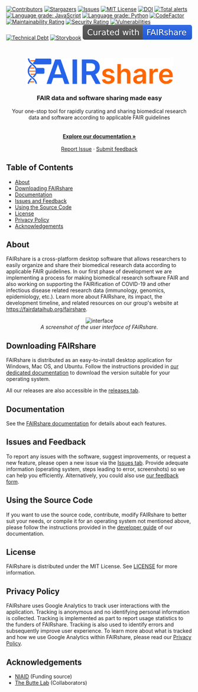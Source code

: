 [![Contributors][contributors-shield]][contributors-url]
[![Stargazers][stars-shield]][stars-url]
[![Issues][issues-shield]][issues-url]
[![MIT License][license-shield]][license-url]
[![DOI][zenodo-shield]][zenodo-url]
[![Total alerts][lgtm-alerts-shield]][lgtm-alerts-url]
[![Language grade: JavaScript][lgtm-javascript-shield]][lgtm-javascript-url]
[![Language grade: Python][lgtm-python-shield]][lgtm-python-url]
[![CodeFactor][codefactor-shield]][codefactor-url]
[![Maintainability Rating][maintainability-shield]][sonarcloud-url]
[![Security Rating][security-shield]][sonarcloud-url]
[![Vulnerabilities][vulnerabilities-shield]][sonarcloud-url]
[![Technical Debt][technical-debt-shield]][sonarcloud-url]
[![Storybook][storybook-shield]][storybook-url]
[![Curated with FAIRshare][fairshare-shield]][fairshare-url]

<!-- HEADER -->
<br />
<p align="center">
  <a href="#">
    <img src="/src/assets/brand/logo-with-name.png" alt="Logo" width="400">
  </a>

  <h3 align="center">FAIR data and software sharing made easy</h3>

  <p align="center">
    Your one-stop tool for rapidly curating and sharing biomedical research data and software according to applicable FAIR guidelines <br/>
    <br />
    <br />
    <a href="https://docs.fairshareapp.io/docs/intro"><strong>Explore our documentation »</strong></a>
    <br />
    <br />
    <a href="https://github.com/fairdataihub/FAIRshare/issues/new/choose">Report Issue</a>
    ·
    <a href="https://fairdataihub.org/contact-us">Submit feedback </a>
  </p>
</p>

<!-- TABLE OF CONTENTS -->

## Table of Contents

- [About](#about)
- [Downloading FAIRshare](#Downloading-FAIRshare)
- [Documentation](#Documentation)
- [Issues and Feedback](#Issues-and-Feedback)
- [Using the Source Code](#Using-the-Source-Code)
- [License](#license)
- [Privacy Policy](#Privacy-Policy)
- [Acknowledgements](#acknowledgements)

## About

FAIRshare is a cross-platform desktop software that allows researchers to easily organize and share their biomedical research data according to applicable FAIR guidelines. In our first phase of development we are implementing a process for making biomedical research software FAIR and also working on supporting the FAIRification of COVID-19 and other infectious disease related research data (immunology, genomics, epidemiology, etc.). Learn more about FAIRshare, its impact, the development timeline, and related resources on our group's website at https://fairdataihub.org/fairshare.

<p align="center">
  <img src="https://github.com/fairdataihub/fairdataihub-website/blob/main/public/images/hero/fairshare-macos.png" alt="interface" width="600">
  <br/>
  <i> A screenshot of the user interface of FAIRshare. </i>
  </img>
</p>

## Downloading FAIRshare

FAIRshare is distributed as an easy-to-install desktop application for Windows, Mac OS, and Ubuntu. Follow the instructions provided in [our dedicated documentation](https://docs.fairshareapp.io/docs/getting-started/download-fairshare) to download the version suitable for your operating system.

All our releases are also accessible in the [releases tab](https://github.com/fairdataihub/FAIRshare/releases/latest).

## Documentation

See the [FAIRshare documentation](https://docs.fairshareapp.io/docs/intro) for details about each features.

## Issues and Feedback

To report any issues with the software, suggest improvements, or request a new feature, please open a new issue via the [Issues tab](https://github.com/fairdataihub/FAIRshare/issues). Provide adequate information (operating system, steps leading to error, screenshots) so we can help you efficiently. Alternatively, you could also use [our feedback form](https://fairdataihub.org/contact-us).

## Using the Source Code

If you want to use the source code, contribute, modify FAIRshare to better suit your needs, or compile it for an operating system not mentioned above, please follow the instructions provided in the [developer guide](https://docs.fairshareapp.io/docs/developer-documentation/project-setup) of our documentation.

## License

FAIRshare is distributed under the MIT License. See [LICENSE](https://github.com/fairdataihub/FAIRshare/blob/main/LICENSE) for more information.

## Privacy Policy

FAIRshare uses Google Analytics to track user interactions with the application. Tracking is anonymous and no identifying personal information is collected. Tracking is implemented as part to report usage statistics to the funders of FAIRshare. Tracking is also used to identify errors and subsequently improve user experience. To learn more about what is tracked and how we use Google Analytics within FAIRshare, please read our [Privacy Policy](https://docs.fairshareapp.io/docs/privacypolicy).

## Acknowledgements

- [NIAID](https://www.niaid.nih.gov/) (Funding source)
- [The Butte Lab](https://buttelab.ucsf.edu/) (Collaborators)

[contributors-shield]: https://img.shields.io/github/contributors/fairdataihub/FAIRshare.svg?style=flat-square
[contributors-url]: https://github.com/fairdataihub/FAIRshare/graphs/contributors
[stars-shield]: https://img.shields.io/github/stars/fairdataihub/FAIRshare.svg?style=flat-square
[stars-url]: https://github.com/fairdataihub/FAIRshare/stargazers
[issues-shield]: https://img.shields.io/github/issues/fairdataihub/FAIRshare.svg?style=flat-square
[issues-url]: https://github.com/fairdataihub/FAIRshare/issues
[license-shield]: https://img.shields.io/github/license/fairdataihub/FAIRshare.svg?style=flat-square
[license-url]: https://github.com/fairdataihub/FAIRshare/blob/main/LICENSE
[zenodo-shield]: https://zenodo.org/badge/DOI/10.5281/zenodo.6369429.svg
[zenodo-url]: https://doi.org/10.5281/zenodo.6369429
[lgtm-alerts-shield]: https://img.shields.io/lgtm/alerts/g/fairdataihub/FAIRshare.svg?logo=lgtm&logoWidth=18
[lgtm-alerts-url]: https://lgtm.com/projects/g/fairdataihub/FAIRshare/alerts/
[lgtm-javascript-shield]: https://img.shields.io/lgtm/grade/javascript/g/fairdataihub/FAIRshare.svg?logo=lgtm&logoWidth=18
[lgtm-javascript-url]: https://lgtm.com/projects/g/fairdataihub/FAIRshare/context:javascript
[lgtm-python-shield]: https://img.shields.io/lgtm/grade/python/g/fairdataihub/FAIRshare.svg?logo=lgtm&logoWidth=18
[lgtm-python-url]: https://lgtm.com/projects/g/fairdataihub/FAIRshare/context:python
[codefactor-shield]: https://www.codefactor.io/repository/github/fairdataihub/fairshare/badge
[codefactor-url]: https://www.codefactor.io/repository/github/fairdataihub/fairshare
[technical-debt-shield]: https://sonarcloud.io/api/project_badges/measure?project=fairdataihub_FAIRshare&metric=sqale_index
[maintainability-shield]: https://sonarcloud.io/api/project_badges/measure?project=fairdataihub_FAIRshare&metric=sqale_rating
[security-shield]: https://sonarcloud.io/api/project_badges/measure?project=fairdataihub_FAIRshare&metric=security_rating
[vulnerabilities-shield]: https://sonarcloud.io/api/project_badges/measure?project=fairdataihub_FAIRshare&metric=vulnerabilities
[sonarcloud-url]: https://sonarcloud.io/summary/new_code?id=fairdataihub_FAIRshare
[storybook-shield]: https://raw.githubusercontent.com/storybooks/brand/master/badge/badge-storybook.svg
[storybook-url]: https://main--628e928cd2515a004ad2f0b7.chromatic.com
[fairshare-shield]: https://raw.githubusercontent.com/fairdataihub/FAIRshare/main/badge.svg
[fairshare-url]: https://fairdataihub.org/fairshare
